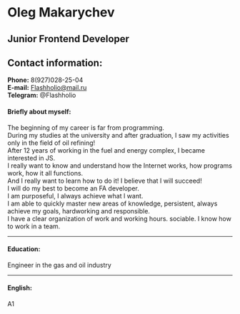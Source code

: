 # Oleg Makarychev

## Junior Frontend Developer

## Contact information:
__Phone:__ 8(927)028-25-04  
__E-mail:__ Flashholio@mail.ru  
__Telegram:__ @Flashholio
#### Briefly about myself:

The beginning of my career is far from programming.  
During my studies at the university and after graduation, I saw my activities only in the field of oil refining!  
After 12 years of working in the fuel and energy complex, I became interested in JS.  
I really want to know and understand how the Internet works, how programs work, how it all functions.  
And I really want to learn how to do it! I believe that I will succeed!  
I will do my best to become an FA developer.  
I am purposeful, I always achieve what I want.  
I am able to quickly master new areas of knowledge, persistent, always achieve my goals, hardworking and responsible.  
I have a clear organization of work and working hours. sociable. I know how to work in a team.
___

#### Education:
Engineer in the gas and oil industry
___
#### English:
A1
